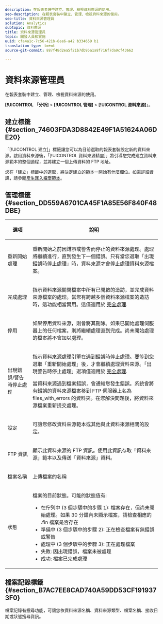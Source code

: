 ```yaml
---
description: 在報表套裝中建立、管理、檢視資料來源的使用。
seo-description: 在報表套裝中建立、管理、檢視資料來源的使用。
seo-title: 資料來源管理員
solution: Analytics
subtopic: 資料來源
title: 資料來源管理員
topic: 開發人員和實施
uuid: cfa4a1c-7c56-421b-8ee6-a42 b334659 b1
translation-type: tm+mt
source-git-commit: 887f48d2ea5f21b7db95a1a8f716f7da9cf43662

---
```



# 資料來源管理員

在報表套裝中建立、管理、檢視資料來源的使用。

**[!UICONTROL 「分析]** &gt; **[!UICONTROL 管理]** &gt; **[!UICONTROL 資料來源]**」。

## 建立標籤 {#section_74603FDA3D8842E49F1A51624A06DE20}

「[!UICONTROL 建立]」標籤讓您可以為目前選取的報表套裝設定新的資料來源。啟用資料來源後，「[!UICONTROL 資料來源精靈]」將引導您完成建立資料來源範本的整個過程，並將建立一個上傳資料的 FTP 地址。

您在「建立」標籤中的選取，將決定建立的範本一開始有什麼欄位。如需詳細資訊，請參閱[產生匯入檔案範本](../../import/c-data-sources/datasrc-template/t-datasrc-creating-data-sources-file.md#task_A2F150D9DC1A4D338E878534FA506267)。

## 管理標籤 {#section_DD559A6701CA45F1A85E56F840F48DBE}

<table id="table_F74696EC855441328CFE0BF49C20D9B0"> 
 <thead> 
  <tr> 
   <th colname="col1" class="entry"> <p>選項 </p> </th> 
   <th colname="col2" class="entry"> <p>說明 </p> </th> 
  </tr> 
 </thead>
 <tbody> 
  <tr> 
   <td colname="col1"> <p>重新開始處理 </p> </td> 
   <td colname="col2"> <p>重新開始之前因錯誤或警告而停止的資料來源處理。處理將繼續進行，直到發生下一個錯誤。只有當您選取「<span class="uicontrol">出現錯誤時停止處理</span>」時，資料來源才會停止處理資料來源檔案。 </p> </td> 
  </tr> 
  <tr> 
   <td colname="col1"> <p>完成處理 </p> </td> 
   <td colname="col2"> <p>指示資料來源關閉檔案中所有已開啟的造訪，並完成資料來源檔案的處理。當您有跨越多個資料來源檔案的造訪時，這功能相當實用。這僅適用於 <a href="../../import/c-data-sources/c-datasrc-types/datasrc-full-processing.md#concept_975B1BB9981D49139B4EE09C78CDE6ED" type="concept" format="dita" scope="local"> 完全處理</a>. </p> </td> 
  </tr> 
  <tr> 
   <td colname="col1"> <p>停用 </p> </td> 
   <td colname="col2"> <p> 如果停用資料來源，則會將其刪除。如果已開始處理伺服器上的任何檔案，則將繼續處理直到完成。尚未開始處理的檔案將不會加以處理。 </p> </td> 
  </tr> 
  <tr> 
   <td colname="col1"> <p>出現錯誤/警告時停止處理 </p> </td> 
   <td colname="col2"> <p> 指示資料來源處理引擎在遇到錯誤時停止處理。要等到您選取「重新開始處理」後，才會繼續處理資料來源。「出現警告時停止處理」選項僅適用於 <a href="../../import/c-data-sources/c-datasrc-types/datasrc-full-processing.md#concept_975B1BB9981D49139B4EE09C78CDE6ED" type="concept" format="dita" scope="local"> 完全處理</a>. </p> <p>當資料來源遇到檔案錯誤，會通知您發生錯誤。系統會將有錯誤的資料來源檔案移到 FTP 伺服器上名為 <span class="filepath">files_with_errors</span> 的資料夾。在您解決問題後，將資料來源檔案重新提交處理。 </p> </td> 
  </tr> 
  <tr> 
   <td colname="col1"> <p>設定 </p> </td> 
   <td colname="col2"> <p>可讓您修改資料來源範本或其他與此資料來源相關的設定。 </p> </td> 
  </tr> 
  <tr> 
   <td colname="col1"> <p>FTP 資訊 </p> </td> 
   <td colname="col2"> <p>顯示此資料來源的 FTP 資訊。使用此資訊存取「資料來源」範本以及傳送「資料來源」資料。 </p> </td> 
  </tr> 
  <tr> 
   <td colname="col1"> <p>檔案名稱 </p> </td> 
   <td colname="col2"> <p>上傳檔案的名稱 </p> </td> 
  </tr> 
  <tr> 
   <td colname="col1"> <p>狀態 </p> </td> 
   <td colname="col2"> <p> 檔案的目前狀態。可能的狀態值有: </p> 
    <ul id="ul_56A0BF8C1BE249F6BB39B0D11DA3997F"> 
     <li id="li_BAB359E08EDE4E0298C0362258789603">在佇列中 (3 個步驟中的步驟 1): 檔案存在，但尚未開始處理。如果 30 分鐘內未顯示檔案，請檢查相應的 <span class="filepath">.fin</span> 檔案是否存在 </li> 
     <li id="li_A09A14F42CB74F01B694799740B3DA17">準備中 (3 個步驟中的步驟 2): 正在檢查檔案有無錯誤或警告 </li> 
     <li id="li_793FDCDB64CF434D82CAF5B6E9BDE557">處理中 (3 個步驟中的步驟 3): 正在處理檔案 </li> 
     <li id="li_1D8C4B241FF0453EAF7DDFD8354C5573">失敗: 因出現錯誤，檔案未被處理 </li> 
     <li id="li_A52507602FB4492B83A70AF6449A539A">成功: 檔案已完成處理 </li> 
    </ul> </td> 
  </tr> 
 </tbody> 
</table>

## 檔案記錄標籤 {#section_B7AC7EE8CAD740A59DD53CF1919373F0}

檔案記錄有搜尋功能，可讓您依資料來源名稱、資料來源類型、檔案名稱、接收日期或狀態搜尋資訊。
